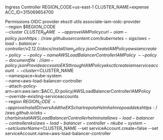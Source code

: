 Ingress Controller
REGION_CODE=us-east-1 CLUSTER_NAME=expense ACC_ID=315069654700

Permissions
OIDC provider
eksctl utils associate-iam-oidc-provider \
    --region $REGION_CODE \
    --cluster $CLUSTER_NAME \
    --approve
IAM Policy
curl -o iam-policy.json https://raw.githubusercontent.com/kubernetes-sigs/aws-load-balancer-controller/v2.12.0/docs/install/iam_policy.json
Create IAM Policy
aws iam create-policy \
    --policy-name AWSLoadBalancerControllerIAMPolicy \
    --policy-document file://iam-policy.json
Provide access to EKS through IAM Policy
eksctl create iamserviceaccount \
--cluster=$CLUSTER_NAME \
--namespace=kube-system \
--name=aws-load-balancer-controller \
--attach-policy-arn=arn:aws:iam::$ACC_ID:policy/AWSLoadBalancerControllerIAMPolicy \
--override-existing-serviceaccounts \
--region $REGION_CODE \
--approve
Install Drivers
Add the EKS chart repo to Helm
helm repo add eks https://aws.github.io/eks-charts
Install AWS Load Balancer Controller
helm install aws-load-balancer-controller eks/aws-load-balancer-controller -n kube-system --set clusterName=$CLUSTER_NAME --set serviceAccount.create=false --set serviceAccount.name=aws-load-balancer-controller
